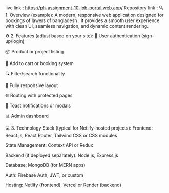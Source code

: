 live link : https://ph-assignment-10-job-portal.web.app/
Repository link : 
🔍 1. Overview (example):
A modern, responsive web application designed for bookings of lawers of bangladesh . It provides a smooth user experience with clean UI, seamless navigation, and dynamic content rendering.

⚙️ 2. Features (adjust based on your site):
🔐 User authentication (sign-up/login)

📦 Product or project listing

🛒 Add to cart or booking system

🔍 Filter/search functionality

📱 Fully responsive layout

🌐 Routing with protected pages

💬 Toast notifications or modals

📊 Admin dashboard

💻 3. Technology Stack (typical for Netlify-hosted projects):
Frontend: React.js, React Router, Tailwind CSS or CSS modules

State Management: Context API or Redux

Backend (if deployed separately): Node.js, Express.js

Database: MongoDB (for MERN apps)

Auth: Firebase Auth, JWT, or custom

Hosting: Netlify (frontend), Vercel or Render (backend)